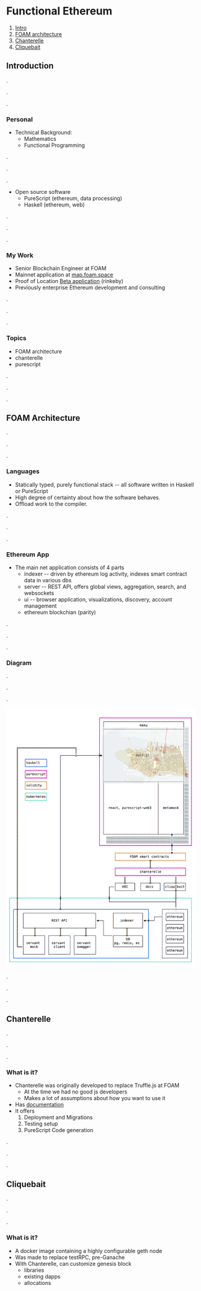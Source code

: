 # Functional Ethereum

1. [Intro](#introduction)
2. [FOAM architecture](#foam-architecture)
3. [Chanterelle](#chanterelle)
4. [Cliquebait](#cliquebait)

## Introduction

.

.

.

### Personal
- Technical Background:
  - Mathematics
  - Functional Programming

.

.

.
 
- Open source software
  - PureScript (ethereum, data processing)
  - Haskell (ethereum, web)

.

.

.

### My Work
- Senior Blockchain Engineer at FOAM
- Mainnet application at [map.foam.space](map.foam.space)
- Proof of Location [Beta application](https://beta.foam.space) (rinkeby)
- Previously enterprise Ethereum development and consulting


.

.

.


### Topics
- FOAM architecture
- chanterelle
- purescript


.

.

.


## FOAM Architecture

.

.

.

### Languages
- Statically typed, purely functional stack -- all software written in Haskell or PureScript
- High degree of certainty about how the software behaves.
- Offload work to the compiler.

.

.

.

### Ethereum App
- The main net application consists of 4 parts
  - indexer -- driven by ethereum log activity, indexes smart contract data in various dbs
  - server -- REST API, offers global views, aggregation, search, and websockets
  - ui -- browser application, visualizations, discovery, account management
  - ethereum blockchian (parity)

.

.

.

### Diagram

.

.

.

![FOAM architecture](https://github.com/f-o-a-m/mayday-presentation/blob/master/images/foam-architecture.png)

.

.

.


## Chanterelle

.

.

.

### What is it?
- Chanterelle was originally developed to replace Truffle.js at FOAM
  - At the time we had no good js developers
  - Makes a lot of assumptions about how you want to use it
- Has [documentation](https://chanterelle.readthedocs.io/en/stable/)
- It offers
  1. Deployment and Migrations
  2. Testing setup
  3. PureScript Code generation

.

.

.

## Cliquebait

.

.

.

### What is it?
- A docker image containing a highly configurable geth node 
- Was made to replace testRPC, pre-Ganache
- With Chanterelle, can customize genesis block
  - libraries
  - existing dapps
  - allocations
